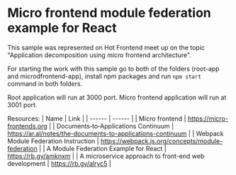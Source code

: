 # Micro frontend module federation example for React
This sample was represented on Hot Frontend meet up on the topic "Application decomposition using micro frontend architecture".

For starting the work with this sample go to both of the folders (root-app and microdfrontend-app), install npm packages and run `npm start` command in both folders. 

Root application will run at 3000 port.
Micro frontend application will run at 3001 port.

Resources:
| Name | Link |
| ------ | ------ |
| Micro frontend | https://micro-frontends.org |
| Documents‐to‐Applications Continuum | https://ar.al/notes/the-documents-to-applications-continuum |
| Webpack Module Federation Instruction | https://webpack.js.org/concepts/module-federation |
| A Module Federation Example for React | https://rb.gy/amknxm |
| A microservice approach to front-end web development | https://rb.gy/alryc5 |
